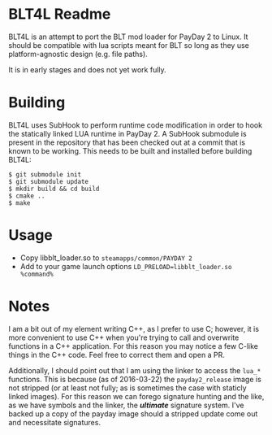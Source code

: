 BLT4L Readme
============

BLT4L is an attempt to port the BLT mod loader for PayDay 2 to Linux.
It should be compatible with lua scripts meant for BLT so long as they use platform-agnostic design (e.g. file paths).

It is in early stages and does not yet work fully.

Building
========

BLT4L uses SubHook to perform runtime code modification in order to hook the statically linked LUA runtime in PayDay 2.
A SubHook submodule is present in the repository that has been checked out at a commit that is known to be working.
This needs to be built and installed before building BLT4L:

```
$ git submodule init
$ git submodule update
$ mkdir build && cd build
$ cmake ..
$ make
```

Usage
====
- Copy libblt_loader.so to ```steamapps/common/PAYDAY 2```
- Add to your game launch options ```LD_PRELOAD=libblt_loader.so %command%```

Notes
=====

I am a bit out of my element writing C++, as I prefer to use C; however, it is more convenient to use C++ when you're trying
to call and overwrite functions in a C++ application. For this reason you may notice a few C-like things in the C++ code.
Feel free to correct them and open a PR.

Additionally, I should point out that I am using the linker to access the `lua_*` functions. This is because (as of 2016-03-22)
the `payday2_release` image is not stripped (or at least not fully; as is sometimes the case with staticly linked images). For this
reason we can forego signature hunting and the like, as we have symbols and the linker, the ***ultimate*** signature system. I've
backed up a copy of the payday image should a stripped update come out and necessitate signatures.
